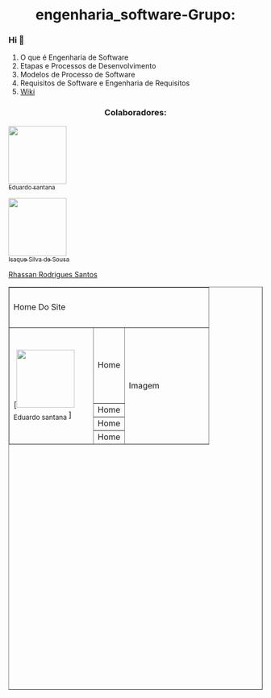 # <h1 align="center">engenharia_software-Grupo:</h1>
 ### Hi 👋
1. O que é Engenharia de Software
2. Etapas e Processos de Desenvolvimento
3. Modelos de Processo de Software
4. Requisitos de Software e Engenharia de Requisitos
6. [Wiki](https://github.com/EDU0007/engenharia_software/wiki)
 <h3 align="center"> Colaboradores:</h3>

[<img src="https://avatars.githubusercontent.com/u/55513247?s=60&v=4&u=071f7791bb03f8e102d835bdb9c2f0d3d24e8a34&v=" width=115 > <br> <sub>Eduardo santana  </sub>](https://github.com/EDU0007)

[<img src="https://avatars.githubusercontent.com/u/72052275?v=4&u=071f7791bb03f8e102d835bdb9c2f0d3d24e8a34&v=" width=115 > <br> <sub>
Isaque Silva de Sousa  </sub>](https://github.com/isaquesil)

[Rhassan Rodrigues Santos](https://github.com/Rhassancoding) 

<Table border "1" width=1350 height=800>
<tr>
<td colspan="3" height=80> Home Do Site </td> 
</tr>
<tr>
<td rowspan="4" width=150> [<img src="https://avatars.githubusercontent.com/u/55513247?s=60&v=4&u=071f7791bb03f8e102d835bdb9c2f0d3d24e8a34&v=" width=115 > <br> <sub>Eduardo santana  </sub>] </td> <td height=150> Home </td>
<td rowspan="4" width=150> Imagem </td>
</tr>
<tr>
<td> Home </td> 
</tr>
<tr>
<td> Home </td> 
</tr>
<tr>
<td> Home </td> 
</tr>
</table>
